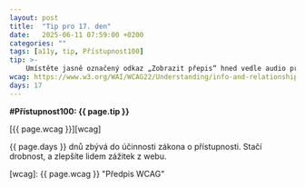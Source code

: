 ```yaml
---
layout: post
title:  "Tip pro 17. den"
date:   2025-06-11 07:59:00 +0200
categories: ""
tags: [a11y, tip, Přístupnost100]
tip: >- 
    Umístěte jasně označený odkaz „Zobrazit přepis“ hned vedle audio přehrávače či pod něj. Přepis vložte přímo na stránku jako text, ne jen ke stažení.
wcag: https://www.w3.org/WAI/WCAG22/Understanding/info-and-relationships
days: 17
---
```

**#Přístupnost100: {{ page.tip }}**

[{{ page.wcag }}][wcag]

{{ page.days }} dnů zbývá do účinnosti zákona o přístupnosti. Stačí drobnost, a zlepšíte lidem zážitek z webu.

[wcag]: {{ page.wcag }} "Předpis WCAG"
